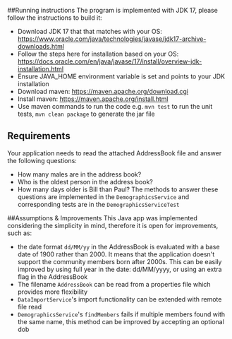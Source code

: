 ##Running instructions
The program is implemented with JDK 17, please follow the instructions to build it:
* Download JDK 17 that that matches with your OS: https://www.oracle.com/java/technologies/javase/jdk17-archive-downloads.html
* Follow the steps here for installation based on your OS: https://docs.oracle.com/en/java/javase/17/install/overview-jdk-installation.html
* Ensure JAVA_HOME environment variable is set and points to your JDK installation
* Download maven: https://maven.apache.org/download.cgi
* Install maven: https://maven.apache.org/install.html
* Use maven commands to run the code e.g. `mvn test` to run the unit tests, `mvn clean package` to generate the jar file

## Requirements 
Your application needs to read the attached AddressBook file and answer the following questions:
* How many males are in the address book?
* Who is the oldest person in the address book?
* How many days older is Bill than Paul?
The methods to answer these questions are implemented in the `DemographicsService` and corresponding tests are in the `DemographicsServiceTest`

##Assumptions & Improvements 
This Java app was implemented considering the simplicity in mind, therefore it is open for improvements, such as:
* the date format `dd/MM/yy` in the AddressBook is evaluated with a base date of 1900 rather than 2000. It means that the application doesn't support the community members born after 2000s. This can be easily improved by using full year in the date: dd/MM/yyyy, or using an extra flag in the AddressBook
* The filename `AddressBook` can be read from a properties file which provides more flexibility
* `DataImportService`'s import functionality can be extended with remote file read 
* `DemographicsService`'s `findMembers` fails if multiple members found with the same name, this method can be improved by accepting an optional dob
